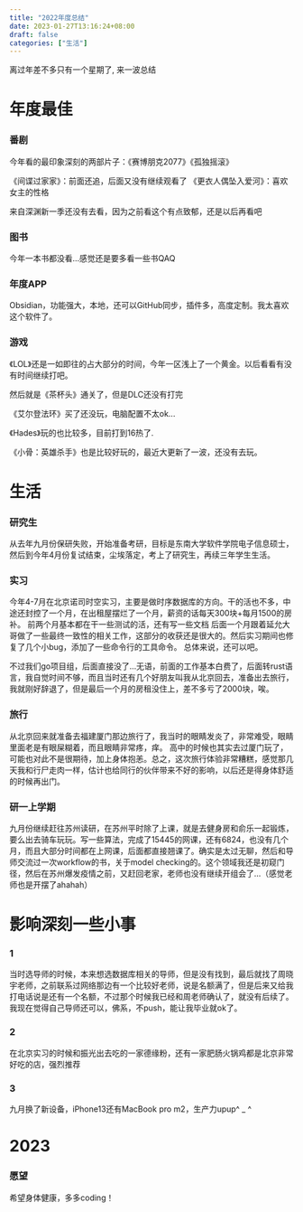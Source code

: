 ```yaml
---
title: "2022年度总结"
date: 2023-01-27T13:16:24+08:00
draft: false
categories: ["生活"]
---
```


离过年差不多只有一个星期了, 来一波总结

# 年度最佳

### 番剧
今年看的最印象深刻的两部片子：《赛博朋克2077》《孤独摇滚》

《间谍过家家》：前面还追，后面又没有继续观看了
《更衣人偶坠入爱河》：喜欢女主的性格

来自深渊新一季还没有去看，因为之前看这个有点致郁，还是以后再看吧

### 图书
今年一本书都没看...感觉还是要多看一些书QAQ

### 年度APP
Obsidian，功能强大，本地，还可以GitHub同步，插件多，高度定制。我太喜欢这个软件了。

### 游戏
《LOL》还是一如即往的占大部分的时间，今年一区浅上了一个黄金。以后看看有没有时间继续打吧。

然后就是《茶杯头》通关了，但是DLC还没有打完

《艾尔登法环》买了还没玩，电脑配置不太ok...

《Hades》玩的也比较多，目前打到16热了.

《小骨：英雄杀手》也是比较好玩的，最近大更新了一波，还没有去玩。


# 生活

### 研究生
从去年九月份保研失败，开始准备考研，目标是东南大学软件学院电子信息硕士，然后到今年4月份复试结束，尘埃落定，考上了研究生，再续三年学生生活。

### 实习
今年4-7月在北京诺司时空实习，主要是做时序数据库的方向。干的活也不多，中途还封控了一个月，在出租屋摆烂了一个月，薪资的话每天300块+每月1500的房补。
前两个月基本都在干一些测试的活，还有写一些文档
后面一个月跟着延允大哥做了一些最终一致性的相关工作，这部分的收获还是很大的。然后实习期间也修复了几个小bug，添加了一些命令行的工具命令。
总体来说，还可以吧。

不过我们go项目组，后面直接没了...无语，前面的工作基本白费了，后面转rust语言，我自觉时间不够，而且当时还有几个好朋友叫我从北京回去，准备出去旅行，我就刚好辞退了，但是最后一个月的房租没住上，差不多亏了2000块，唉。

### 旅行

从北京回来就准备去福建厦门那边旅行了，我当时的眼睛发炎了，非常难受，眼睛里面老是有眼屎糊着，而且眼睛非常疼，痒。
高中的时候也其实去过厦门玩了，可能也对此不是很期待，加上身体抱恙。总之，这次旅行体验非常糟糕，感觉那几天我和行尸走肉一样，估计也给同行的伙伴带来不好的影响，以后还是得身体舒适的时候再出门。

### 研一上学期

九月份继续赶往苏州读研，在苏州平时除了上课，就是去健身房和俞乐一起锻炼，要么出去骑车玩玩。写一些算法，完成了15445的网课，还有6824，也没有几个月，而且大部分时间都在上网课，后面都直接翘课了。确实是太过无聊，然后和导师交流过一次workflow的书，关于model checking的。这个领域我还是初窥门径，然后在苏州爆发疫情之前，又赶回老家，老师也没有继续开组会了...（感觉老师也是开摆了ahahah）

# 影响深刻一些小事

### 1
当时选导师的时候，本来想选数据库相关的导师，但是没有找到，最后就找了周晓宇老师，之前联系过网络那边有一个比较好老师，说是名额满了，但是后来又给我打电话说是还有一个名额，不过那个时候我已经和周老师确认了，就没有后续了。我现在觉得自己导师还可以，佛系，不push，能让我毕业就ok了。


### 2
在北京实习的时候和振光出去吃的一家德缘粉，还有一家肥肠火锅鸡都是北京非常好吃的店，强烈推荐

### 3
九月换了新设备，iPhone13还有MacBook pro m2，生产力upup^ _ ^

# 2023

### 愿望

希望身体健康，多多coding！






